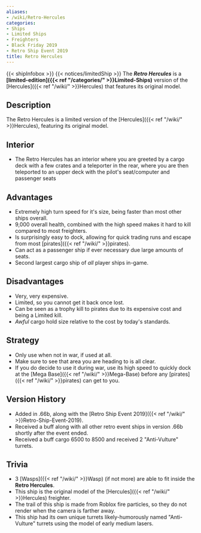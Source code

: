 ```yaml
---
aliases:
- /wiki/Retro-Hercules
categories:
- Ships
- Limited Ships
- Freighters
- Black Friday 2019
- Retro Ship Event 2019
title: Retro Hercules
---
```


{{< shipInfobox >}} {{< notices/limitedShip >}} The **_Retro Hercules_** is a **[limited-edition]({{< ref "/categories/" >}}Limited-Ships)** version of the [Hercules]({{< ref "/wiki/" >}}Hercules) that features its original model.

## Description

The Retro Hercules is a limited version of the [Hercules]({{< ref "/wiki/" >}}Hercules), featuring its original model.

## Interior

- The Retro Hercules has an interior where you are greeted by a cargo deck with a few crates and a teleporter in the rear, where you are then teleported to an upper deck with the pilot's seat/computer and passenger seats

## Advantages

- Extremely high turn speed for it's size, being faster than most other ships overall.
- 9,000 overall health, combined with the high speed makes it hard to kill compared to most freighters.
- Is surprisingly easy to dock, allowing for quick trading runs and escape from most [pirates]({{< ref "/wiki/" >}}pirates).
- Can act as a passenger ship if ever necessary due large amounts of seats.
- Second largest cargo ship of _all_ player ships in-game.

## Disadvantages

- Very, very expensive.
- Limited, so you cannot get it back once lost.
- Can be seen as a trophy kill to pirates due to its expensive cost and being a Limited kill.
- _Awful_ cargo hold size relative to the cost by today's standards.

## Strategy

- Only use when not in war, if used at all.
- Make sure to see that area you are heading to is all clear.
- If you do decide to use it during war, use its high speed to quickly dock at the [Mega Base]({{< ref "/wiki/" >}}Mega-Base) before any [pirates]({{< ref "/wiki/" >}}pirates) can get to you.

## Version History 

- Added in .66b, along with the [Retro Ship Event 2019]({{< ref "/wiki/" >}}Retro-Ship-Event-2019).
- Received a buff along with all other retro event ships in version .66b shortly after the event ended.
- Received a buff cargo 6500 to 8500 and received 2 "Anti-Vulture" turrets.

## Trivia

- 3 [Wasps]({{< ref "/wiki/" >}}Wasp) (if not more) are able to fit inside the **Retro Hercules**.
- This ship is the original model of the [Hercules]({{< ref "/wiki/" >}}Hercules) freighter.
- The trail of this ship is made from Roblox fire particles, so they do not render when the camera is farther away.
- This ship had its own unique turrets likely-humorously named "Anti-Vulture" turrets using the model of early medium lasers.